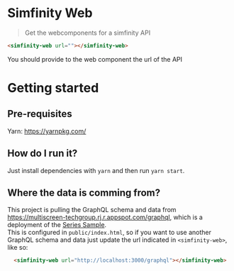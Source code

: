 

# Simfinity Web
> Get the webcomponents for a simfinity API

```html
<simfinity-web url=""></simfinity-web>
```
You should provide to the web component the url of the API

# Getting started

## Pre-requisites
Yarn: https://yarnpkg.com/

## How do I run it?
Just install dependencies with `yarn` and then run `yarn start`.

## Where the data is comming from?
This project is pulling the GraphQL schema and data from https://multiscreen-techgroup.rj.r.appspot.com/graphql, which is a deployment of the [Series Sample](https://github.com/simtlix/series-sample).  
This is configured in `public/index.html`, so if you want to use another GraphQL schema and data just update the url indicated in `<simfinity-web>`, like so:
```html
  <simfinity-web url="http://localhost:3000/graphql"></simfinity-web>
```
